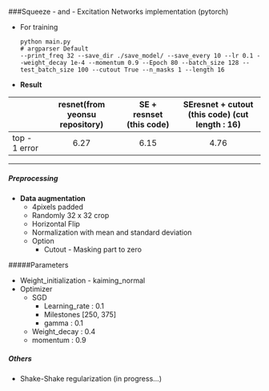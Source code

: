 ###Squeeze - and - Excitation Networks implementation (pytorch)

- For training

  ~~~
  python main.py 
  # argparser Default 
  --print_freq 32 --save_dir ./save_model/ --save_every 10 --lr 0.1 --weight_decay 1e-4 --momentum 0.9 --Epoch 80 --batch_size 128 --test_batch_size 100 --cutout True --n_masks 1 --length 16
  ~~~
  
- **Result** 

|               | resnet(from yeonsu repository) | SE + resnset (this code) | SEresnet + cutout (this code) (cut length : 16) |
| ------------- | :----------------------------: | :----------------------: | :---------------------------------------------: |
| top - 1 error |              6.27              |           6.15           |                      4.76                       |

---

##### Preprocessing

- **Data augmentation**
  - 4pixels padded
  - Randomly 32 x 32 crop
  - Horizontal Flip
  - Normalization with mean and standard deviation
  - Option
    - Cutout  - Masking part to zero

#####Parameters

- Weight_initialization - kaiming_normal
- Optimizer
  - SGD
    - Learning_rate : 0.1
    - Milestones [250, 375]
    - gamma : 0.1
  - Weight_decay : 0.4
  - momentum : 0.9

##### Others

- Shake-Shake regularization (in progress...)